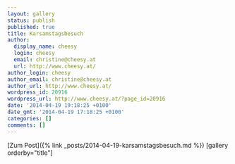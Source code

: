 ```yaml
---
layout: gallery
status: publish
published: true
title: Karsamstagsbesuch
author:
  display_name: cheesy
  login: cheesy
  email: christine@cheesy.at
  url: http://www.cheesy.at/
author_login: cheesy
author_email: christine@cheesy.at
author_url: http://www.cheesy.at/
wordpress_id: 20916
wordpress_url: http://www.cheesy.at/?page_id=20916
date: '2014-04-19 19:18:25 +0100'
date_gmt: '2014-04-19 17:18:25 +0100'
categories: []
comments: []
---
```


[Zum Post]({% link _posts/2014-04-19-karsamstagsbesuch.md %})
[gallery orderby="title"]
